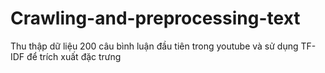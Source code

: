 # Crawling-and-preprocessing-text
Thu thập dữ liệu 200 câu bình luận đầu tiên trong youtube và sử dụng TF-IDF để trích xuất đặc trưng
